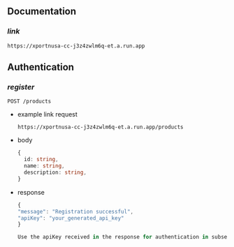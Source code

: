 ## Documentation
### _link_
```https
https://xportnusa-cc-j3z4zwlm6q-et.a.run.app
```
## Authentication
### _register_

```http
POST /products
```

- example link request

  ```https
  https://xportnusa-cc-j3z4zwlm6q-et.a.run.app/products
  ```

- body

  ```typescript
  {
    id: string,
    name: string,
    description: string,
  }
  ```

- response

  ```typescript
  {
  "message": "Registration successful",
  "apiKey": "your_generated_api_key"
  }

  Use the apiKey received in the response for authentication in subsequent requests.
  ```
